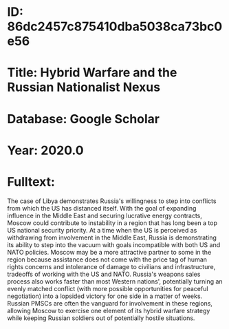 # ID: 86dc2457c875410dba5038ca73bc0e56
# Title: Hybrid Warfare and the Russian Nationalist Nexus
# Database: Google Scholar
# Year: 2020.0
# Fulltext:
The case of Libya demonstrates Russia's willingness to step into conflicts from which the US has distanced itself.
With the goal of expanding influence in the Middle East and securing lucrative energy contracts, Moscow could contribute to instability in a region that has long been a top US national security priority.
At a time when the US is perceived as withdrawing from involvement in the Middle East, Russia is demonstrating its ability to step into the vacuum with goals incompatible with both US and NATO policies.
Moscow may be a more attractive partner to some in the region because assistance does not come with the price tag of human rights concerns and intolerance of damage to civilians and infrastructure, tradeoffs of working with the US and NATO.
Russia's weapons sales process also works faster than most Western nations', potentially turning an evenly matched conflict (with more possible opportunities for peaceful negotiation) into a lopsided victory for one side in a matter of weeks.
Russian PMSCs are often the vanguard for involvement in these regions, allowing Moscow to exercise one element of its hybrid warfare strategy while keeping Russian soldiers out of potentially hostile situations.